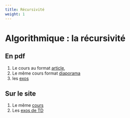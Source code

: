 ```yaml
---
title: Récursivité
weight: 1
---
```


# Algorithmique : la récursivité

## En pdf

1. Le cours au format [article](/uploads/docnsitale/recursivite/pdf/1_cours_article.pdf),
2. Le même cours format [diaporama](/uploads/docnsitale/recursivite/pdf/1_cours_slides.pdf)
3. les [exos](/uploads/docnsitale/recursivite/pdf/2_exo-recursivite.pdf)

## Sur le site

1. Le même [cours](cours)
2. Les [exos de TD](exos)
